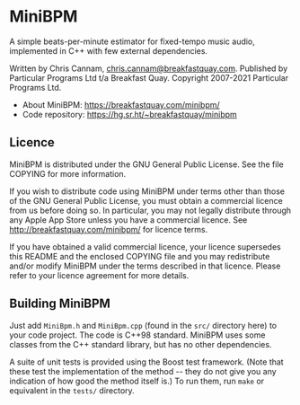 
# MiniBPM

A simple beats-per-minute estimator for fixed-tempo music audio,
implemented in C++ with few external dependencies.

Written by Chris Cannam, chris.cannam@breakfastquay.com.
Published by Particular Programs Ltd t/a Breakfast Quay.
Copyright 2007-2021 Particular Programs Ltd.

* About MiniBPM: https://breakfastquay.com/minibpm/
* Code repository: https://hg.sr.ht/~breakfastquay/minibpm


## Licence

MiniBPM is distributed under the GNU General Public License. See the
file COPYING for more information.

If you wish to distribute code using MiniBPM under terms other than
those of the GNU General Public License, you must obtain a commercial
licence from us before doing so. In particular, you may not legally
distribute through any Apple App Store unless you have a commercial
licence.  See http://breakfastquay.com/minibpm/ for licence terms.

If you have obtained a valid commercial licence, your licence
supersedes this README and the enclosed COPYING file and you may
redistribute and/or modify MiniBPM under the terms described in that
licence. Please refer to your licence agreement for more details.


## Building MiniBPM

Just add `MiniBpm.h` and `MiniBpm.cpp` (found in the `src/` directory
here) to your code project. The code is C++98 standard. MiniBPM uses
some classes from the C++ standard library, but has no other
dependencies.

A suite of unit tests is provided using the Boost test
framework. (Note that these test the implementation of the method --
they do not give you any indication of how good the method itself is.)
To run them, run `make` or equivalent in the `tests/` directory.

